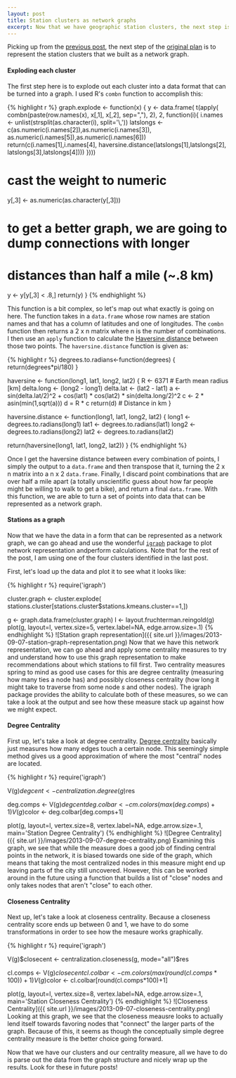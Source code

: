 ```yaml
---
layout: post
title: Station clusters as network graphs
excerpt: Now that we have geographic station clusters, the next step is to transform the cluster into a graph and to examine that graph.
---
```


Picking up from the [previous post](http://bensmithgall.com/blog/where-to-rebalance-citibike-part-i/), the next step of the [original plan](http://bensmithgall.com/blog/citibike-thought) is to represent the station clusters that we built as a network graph.

#### Exploding each cluster

The first step here is to explode out each cluster into a data format that can be turned into a graph. I used R's `combn` function to accomplish this:

{% highlight r %}
graph.explode <- function(x) {
  y <- data.frame(
    t(apply(
      combn(paste(row.names(x), x[,1], x[,2], sep=","), 2), 2, 
      function(i){
        i.names <- unlist(strsplit(as.character(i), split='\\,'))
        latslongs <- c(as.numeric(i.names[2]),as.numeric(i.names[3]),
                       as.numeric(i.names[5]),as.numeric(i.names[6]))
        return(c(i.names[1],i.names[4],
                 haversine.distance(latslongs[1],latslongs[2],
                                    latslongs[3],latslongs[4])))
        })))
  # cast the weight to numeric
  y[,3] <- as.numeric(as.character(y[,3]))
  # to get a better graph, we are  going to dump connections with longer
  # distances than half a mile (~.8 km)
  y <- y[y[,3] < .8,]
  return(y)
} 
{% endhighlight %}

This function is a bit complex, so let's map out what exactly is going on here. The function takes in a	`data.frame` whose row names are station names and that has a column of latitudes and one of longitudes. The `combn` function then returns a 2 x n matrix where n is the number of combinations. I then use an `apply` function to calculate the [Haversine distance](http://en.wikipedia.org/wiki/Haversine_formula) between those two points. The `haversine.distance` function is given as:

{% highlight r %}
degrees.to.radians<-function(degrees) {
  return(degrees*pi/180)
}

haversine <- function(long1, lat1, long2, lat2) {
  R <- 6371 # Earth mean radius [km]
  delta.long <- (long2 - long1)
  delta.lat <- (lat2 - lat1)
  a <- sin(delta.lat/2)^2 + cos(lat1) * cos(lat2) * sin(delta.long/2)^2
  c <- 2 * asin(min(1,sqrt(a)))
  d = R * c
  return(d) # Distance in km
}

haversine.distance <- function(long1, lat1, long2, lat2) {
  long1 <- degrees.to.radians(long1)
  lat1 <- degrees.to.radians(lat1)
  long2 <- degrees.to.radians(long2)
  lat2 <- degrees.to.radians(lat2)
  
  return(haversine(long1, lat1, long2, lat2))
}
{% endhighlight %}

Once I get the haversine distance between every combination of points, I simply the output to a `data.frame` and then transpose that it, turning the 2 x n matrix into a n x 2 `data.frame`. Finally, I discard point combinations that are over half a mile apart (a totally unscientific guess about how far people might be willing to walk to get a bike), and return a final `data.frame`. With this function, we are able to turn a set of points into data that can be represented as a network graph.

#### Stations as a graph

Now that we have the data in a form that can be represented as a network graph, we can go ahead and use the wonderful [`igraph`](http://igraph.sourceforge.net/) package to plot network representation andperform calculations. Note that for the rest of the post, I am using one of the four clusters identified in the last post. 

First, let's load up the data and plot it to see what it looks like:

{% highlight r %}
require('igraph')

cluster.graph <- cluster.explode(
  stations.cluster[stations.cluster$stations.kmeans.cluster==1,])

g <- graph.data.frame(cluster.graph)
l <- layout.fruchterman.reingold(g)
plot(g, layout=l, vertex.size=5, vertex.label=NA, edge.arrow.size=.1)
{% endhighlight %}
![Station graph representation]({{ site.url }}/images/2013-09-07-station-graph-representation.png)
Now that we have this network representation, we can go ahead and apply some centrality measures to try and understand how to use this graph representation to make recommendations about which stations to fill first. Two centrality measures spring to mind as good use cases for this are degree centrality (measuring how many ties a node has) and possibly closeness centrality (how long it might take to traverse from some node *s* and other nodes). The igraph package provides the ability to calculate both of these measures, so we can take a look at the output and see how these measure stack up against how we might expect.

#### Degree Centrality

First up, let's take a look at degree centrality. [Degree centrality](http://en.wikipedia.org/wiki/Centrality#Degree_centrality) basically just measures how many edges touch a certain node. This seemingly simple method gives us a good approximation of where the most "central" nodes are located.

{% highlight r %}
require('igraph')

V(g)$degcent <- centralization.degree(g)$res

deg.comps <- V(g)$degcent
deg.colbar <- cm.colors(max(deg.comps)+1)
V(g)$color <- deg.colbar[deg.comps+1]

plot(g, layout=l, vertex.size=8, vertex.label=NA, edge.arrow.size=.1,
     main='Station Degree Centrality')
{% endhighlight %}
![Degree Centrality]({{ site.url }}/images/2013-09-07-degree-centrality.png)
Examining this graph, we see that while the measure does a good job of finding central points in the network, it is biased towards one side of the graph, which means that taking the most centralized nodes in this measure might end up leaving parts of the city still uncovered. However, this can be worked around in the future using a function that builds a list of "close" nodes and only takes nodes that aren't "close" to each other.

#### Closeness Centrality

Next up, let's take a look at closeness centrality. Because a closeness centrality score ends up between 0 and 1, we have to do some transformations in order to see how the mesaure works graphically.

{% highlight r %}
require('igraph')

V(g)$closecent <- centralization.closeness(g, mode="all")$res

cl.comps <- V(g)$closecent
cl.colbar <- cm.colors(max(round(cl.comps*100))+1)
V(g)$color <- cl.colbar[round(cl.comps*100)+1]
  
plot(g, layout=l, vertex.size=8, vertex.label=NA, edge.arrow.size=.1,
     main='Station Closeness Centrality')
{% endhighlight %}
![Closeness Centrality]({{ site.url }}/images/2013-09-07-closeness-centrality.png)
Looking at this graph, we see that the closeness meausre looks to actually lend itself towards favoring nodes that "connect" the larger parts of the graph. Because of this, it seems as though the conceptually simple degree centrality measure is the better choice going forward.

Now that we have our clusters and our centrality measure, all we have to do is parse out the data from the graph structure and nicely wrap up the results. Look for these in future posts!